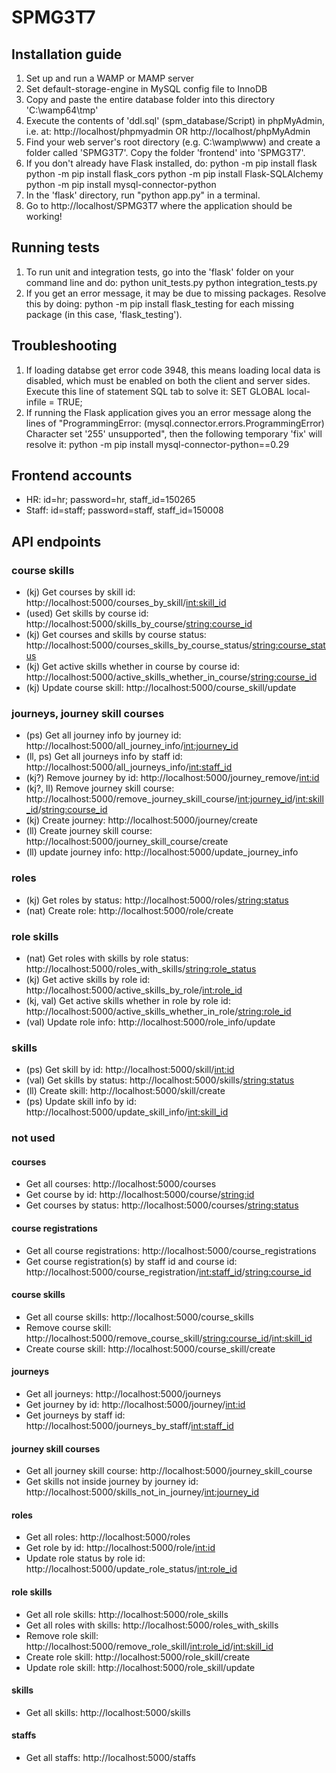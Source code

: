# SPMG3T7

## Installation guide
1. Set up and run a WAMP or MAMP server
2. Set default-storage-engine in MySQL config file to InnoDB
3. Copy and paste the entire database folder into this directory 'C:\wamp64\tmp'
4. Execute the contents of 'ddl.sql' (spm_database/Script) in phpMyAdmin, i.e. at:
      http://localhost/phpmyadmin  OR
	   http://localhost/phpMyAdmin
5. Find your web server's root directory (e.g. C:\wamp\www) and create a folder called 'SPMG3T7'. Copy the folder 'frontend' into 'SPMG3T7'.
6. If you don't already have Flask installed, do:
	   python -m pip install flask
	   python -m pip install flask_cors
	   python -m pip install Flask-SQLAlchemy
	   python -m pip install mysql-connector-python
7. In the 'flask' directory, run "python app.py" in a terminal.
8. Go to http://localhost/SPMG3T7 where the application should be working!

## Running tests
1. To run unit and integration tests, go into the 'flask' folder on your command line and do:
      python unit_tests.py
      python integration_tests.py
2. If you get an error message, it may be due to missing packages. Resolve this by doing: 
      python -m pip install flask_testing 
      for each missing package (in this case, 'flask_testing').

## Troubleshooting
1. If loading databse get error code 3948, this means loading local data is disabled, which must be enabled on both the client and server sides.
      Execute this line of statement SQL tab to solve it: 
      SET GLOBAL local-infile = TRUE;
2. If running the Flask application gives you an error message along the lines of "ProgrammingError: (mysql.connector.errors.ProgrammingError) Character set '255' unsupported", then the following temporary 'fix' will resolve it:
      python -m pip install mysql-connector-python==0.29

## Frontend accounts
- HR: id=hr; password=hr, staff_id=150265
- Staff: id=staff; password=staff, staff_id=150008


## API endpoints
### course skills
- (kj) Get courses by skill id: http://localhost:5000/courses_by_skill/<int:skill_id>
- (used) Get skills by course id: http://localhost:5000/skills_by_course/<string:course_id>
- (kj) Get courses and skills by course status: http://localhost:5000/courses_skills_by_course_status/<string:course_status>
- (kj) Get active skills whether in course by course id: http://localhost:5000/active_skills_whether_in_course/<string:course_id>
- (kj) Update course skill: http://localhost:5000/course_skill/update

### journeys, journey skill courses
- (ps) Get all journey info by journey id: http://localhost:5000/all_journey_info/<int:journey_id>
- (ll, ps) Get all journeys info by staff id: http://localhost:5000/all_journeys_info/<int:staff_id>
- (kj?) Remove journey by id: http://localhost:5000/journey_remove/<int:id>
- (kj?, ll) Remove journey skill course: http://localhost:5000/remove_journey_skill_course/<int:journey_id>/<int:skill_id>/<string:course_id>
- (kj) Create journey: http://localhost:5000/journey/create
- (ll) Create journey skill course: http://localhost:5000/journey_skill_course/create
- (ll) update journey info: http://localhost:5000/update_journey_info

### roles
- (kj) Get roles by status: http://localhost:5000/roles/<string:status>
- (nat) Create role: http://localhost:5000/role/create

### role skills
- (nat) Get roles with skills by role status: http://localhost:5000/roles_with_skills/<string:role_status>
- (kj) Get active skills by role id: http://localhost:5000/active_skills_by_role/<int:role_id>
- (kj, val) Get active skills whether in role by role id: http://localhost:5000/active_skills_whether_in_role/<string:role_id>
- (val) Update role info: http://localhost:5000/role_info/update

### skills
- (ps) Get skill by id: http://localhost:5000/skill/<int:id>
- (val) Get skills by status: http://localhost:5000/skills/<string:status>
- (ll) Create skill: http://localhost:5000/skill/create
- (ps) Update skill info by id: http://localhost:5000/update_skill_info/<int:skill_id>


### not used
#### courses
- Get all courses: http://localhost:5000/courses
- Get course by id: http://localhost:5000/course/<string:id>
- Get courses by status: http://localhost:5000/courses/<string:status>
#### course registrations
- Get all course registrations: http://localhost:5000/course_registrations
- Get course registration(s) by staff id and course id: http://localhost:5000/course_registration/<int:staff_id>/<string:course_id>
#### course skills
- Get all course skills: http://localhost:5000/course_skills
- Remove course skill: http://localhost:5000/remove_course_skill/<string:course_id>/<int:skill_id>
- Create course skill: http://localhost:5000/course_skill/create
#### journeys
- Get all journeys: http://localhost:5000/journeys
- Get journey by id: http://localhost:5000/journey/<int:id>
- Get journeys by staff id: http://localhost:5000/journeys_by_staff/<int:staff_id>
#### journey skill courses
- Get all journey skill course: http://localhost:5000/journey_skill_course
- Get skills not inside journey by journey id: http://localhost:5000/skills_not_in_journey/<int:journey_id>
#### roles
- Get all roles: http://localhost:5000/roles
- Get role by id: http://localhost:5000/role/<int:id>
- Update role status by role id: http://localhost:5000/update_role_status/<int:role_id>
#### role skills
- Get all role skills: http://localhost:5000/role_skills
- Get all roles with skills: http://localhost:5000/roles_with_skills
- Remove role skill: http://localhost:5000/remove_role_skill/<int:role_id>/<int:skill_id>
- Create role skill: http://localhost:5000/role_skill/create
- Update role skill: http://localhost:5000/role_skill/update
#### skills
- Get all skills: http://localhost:5000/skills
#### staffs
- Get all staffs: http://localhost:5000/staffs

